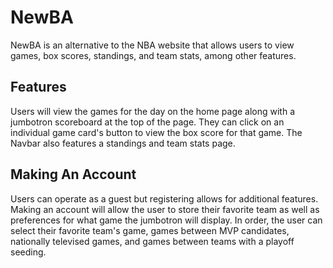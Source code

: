 # NewBA
NewBA is an alternative to the NBA website that allows users to view games, box scores, standings, and team stats, among other
features.

## Features
Users will view the games for the day on the home page along with a jumbotron scoreboard at the top of the page. They can click
on an individual game card's button to view the box score for that game. The Navbar also features a standings and team stats page.

## Making An Account
Users can operate as a guest but registering allows for additional features. Making an account will allow the user to store
their favorite team as well as preferences for what game the jumbotron will display. In order, the user can select their
favorite team's game, games between MVP candidates, nationally televised games, and games between teams with a playoff seeding.
